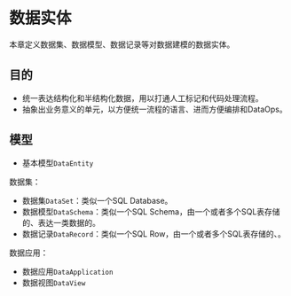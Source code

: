 # 数据实体

本章定义数据集、数据模型、数据记录等对数据建模的数据实体。

## 目的

- 统一表达结构化和半结构化数据，用以打通人工标记和代码处理流程。
- 抽象出业务意义的单元，以方便统一流程的语言、进而方便编排和DataOps。

## 模型

- 基本模型`DataEntity`

数据集：
- 数据集`DataSet`：类似一个SQL Database。
- 数据模型`DataSchema`：类似一个SQL Schema，由一个或者多个SQL表存储的、表达一类数据的。
- 数据记录`DataRecord`：类似一个SQL Row，由一个或者多个SQL表存储的、。

数据应用：
- 数据应用`DataApplication`
- 数据视图`DataView`
